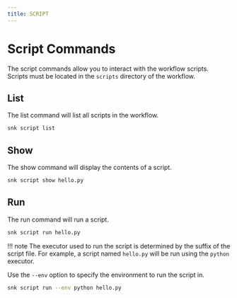```yaml
---
title: SCRIPT
---
```


# Script Commands

The script commands allow you to interact with the workflow scripts. Scripts must be located in the `scripts` directory of the workflow.

## List

The list command will list all scripts in the workflow.

```bash
snk script list
```

## Show

The show command will display the contents of a script.

```bash
snk script show hello.py
```

## Run

The run command will run a script.

```bash
snk script run hello.py
```

!!! note
    The executor used to run the script is determined by the suffix of the script file. For example, a script named `hello.py` will be run using the `python` executor.

Use the `--env` option to specify the environment to run the script in.

```bash
snk script run --env python hello.py
```

